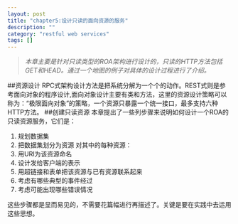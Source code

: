 ```yaml
---
layout: post
title: "chapter5:设计只读的面向资源的服务"
description: ""
category: "restful web services"
tags: []
---
```


>*本章主要是针对只读类型的ROA架构进行设计的，只读的HTTP方法包括GET和HEAD。通过一个地图的例子对具体的设计过程进行了介绍。*

##资源设计
RPC式架构设计方法是把系统分解为一个个的动作。REST式则是参考面向对象的程序设计,面向对象设计主要有类和方法，这里的资源设计策略可以称为：“极限面向对象”的策略，一个资源只暴露一个统一接口，最多支持六种HTTP方法。
##创建只读资源
本章提出了一些列步骤来说明如何设计一个ROA的只读资源服务，它们是：

1. 规划数据集
2. 把数据集划分为资源
    对其中的每种资源：
3. 用URI为该资源命名
4. 设计发给客户端的表示
5. 用超链接和表单把该资源与已有资源联系起来
6. 考虑有哪些典型的事件经过
7. 考虑可能出现哪些错误情况

这些步骤都是显而易见的，不需要花篇幅进行再描述了。关键是要在实践中去运用这些思想。
